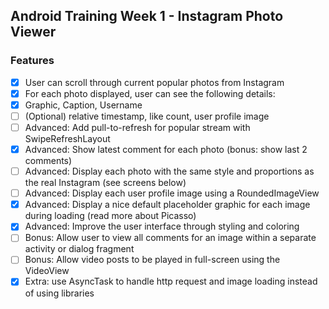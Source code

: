 ## Android Training Week 1 - Instagram Photo Viewer

### Features
* [x] User can scroll through current popular photos from Instagram
* [x] For each photo displayed, user can see the following details:
 * [x] Graphic, Caption, Username
 * [ ] (Optional) relative timestamp, like count, user profile image
* [ ]  Advanced: Add pull-to-refresh for popular stream with SwipeRefreshLayout
* [x] Advanced: Show latest comment for each photo (bonus: show last 2 comments)
* [ ] Advanced: Display each photo with the same style and proportions as the real Instagram (see screens below)
* [ ] Advanced: Display each user profile image using a RoundedImageView
* [x] Advanced: Display a nice default placeholder graphic for each image during loading (read more about Picasso)
* [x] Advanced: Improve the user interface through styling and coloring
* [ ] Bonus: Allow user to view all comments for an image within a separate activity or dialog fragment
* [ ] Bonus: Allow video posts to be played in full-screen using the VideoView
* [x] Extra: use AsyncTask to handle http request and image loading instead of using libraries
